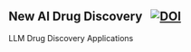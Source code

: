 ## New AI Drug Discovery &nbsp; [![DOI](https://zenodo.org/badge/DOI/10.5281/zenodo.14774525.svg)](https://doi.org/10.5281/zenodo.14774525)
LLM Drug Discovery Applications
